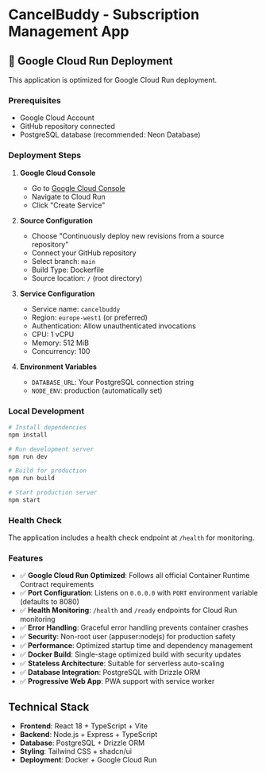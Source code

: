 # CancelBuddy - Subscription Management App

## 🚀 Google Cloud Run Deployment

This application is optimized for Google Cloud Run deployment.

### Prerequisites

- Google Cloud Account
- GitHub repository connected
- PostgreSQL database (recommended: Neon Database)

### Deployment Steps

1. **Google Cloud Console**
   - Go to [Google Cloud Console](https://console.cloud.google.com)
   - Navigate to Cloud Run
   - Click "Create Service"

2. **Source Configuration**
   - Choose "Continuously deploy new revisions from a source repository"
   - Connect your GitHub repository
   - Select branch: `main`
   - Build Type: Dockerfile
   - Source location: `/` (root directory)

3. **Service Configuration**
   - Service name: `cancelbuddy`
   - Region: `europe-west1` (or preferred)
   - Authentication: Allow unauthenticated invocations
   - CPU: 1 vCPU
   - Memory: 512 MiB
   - Concurrency: 100

4. **Environment Variables**
   - `DATABASE_URL`: Your PostgreSQL connection string
   - `NODE_ENV`: production (automatically set)

### Local Development

```bash
# Install dependencies
npm install

# Run development server
npm run dev

# Build for production
npm run build

# Start production server
npm start
```

### Health Check

The application includes a health check endpoint at `/health` for monitoring.

### Features

- ✅ **Google Cloud Run Optimized**: Follows all official Container Runtime Contract requirements
- ✅ **Port Configuration**: Listens on `0.0.0.0` with `PORT` environment variable (defaults to 8080)
- ✅ **Health Monitoring**: `/health` and `/ready` endpoints for Cloud Run monitoring
- ✅ **Error Handling**: Graceful error handling prevents container crashes
- ✅ **Security**: Non-root user (appuser:nodejs) for production safety
- ✅ **Performance**: Optimized startup time and dependency management
- ✅ **Docker Build**: Single-stage optimized build with security updates
- ✅ **Stateless Architecture**: Suitable for serverless auto-scaling
- ✅ **Database Integration**: PostgreSQL with Drizzle ORM
- ✅ **Progressive Web App**: PWA support with service worker

## Technical Stack

- **Frontend**: React 18 + TypeScript + Vite
- **Backend**: Node.js + Express + TypeScript
- **Database**: PostgreSQL + Drizzle ORM
- **Styling**: Tailwind CSS + shadcn/ui
- **Deployment**: Docker + Google Cloud Run